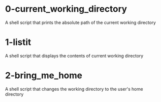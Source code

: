 # 0-current_working_directory
A shell script that prints the absolute path of the current working directory

# 1-listit
A shell script that displays the contents of current working directory

# 2-bring_me_home
A shell script that changes the working directory to the user's home directory

